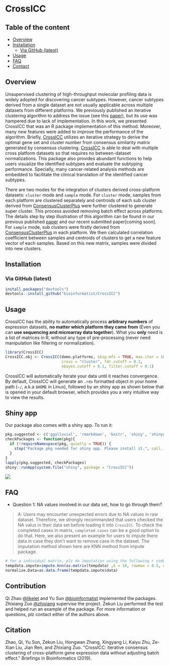 
<!-- README.md is generated from README.Rmd. Please edit that file -->

# CrossICC

## Table of the content

  - [Overview](#overview)
  - [Installation](#installation)
      - [Via GitHub (latest)](#via-github-latest)
  - [Usage](#usage)
  - [FAQ](#faq)
  - [Contact](#contact)

## Overview

Unsupervised clustering of high-throughput molecular profiling data is
widely adopted for discovering cancer subtypes. However, cancer subtypes
derived from a single dataset are not usually applicable across multiple
datasets from different platforms. We previously published an iterative
clustering algorithm to address the issue (see this
[paper](http://clincancerres.aacrjournals.org/content/21/4/870.long)),
but its use was hampered due to lack of implementation. In this work, we
presented CrossICC that was an R package implementation of this method.
Moreover, many new features were added to improve the performance of the
algorithm. Briefly,
[CrossICC](https://github.com/bioinformatist/CrossICC) utilizes an
iterative strategy to derive the optimal gene set and cluster number
from consensus similarity matrix generated by consensus clustering.
[CrossICC](https://github.com/bioinformatist/CrossICC) is able to deal
with multiple cross platform datasets so that requires no
between-dataset normalizations. This package also provides abundant
functions to help users visualize the identified subtypes and evaluate
the subtyping performance. Specially, many cancer-related analysis
methods are embedded to facilitate the clinical translation of the
identified cancer subtypes.

There are two modes for the integration of clusters derived
cross-platform datasets: `cluster` mode and `sample` mode. For `cluster`
mode, samples from each platform are clustered separately and centroids
of each sub cluster derived from
[ConsensusClusterPlus](https://bioconductor.org/packages/release/bioc/html/ConsensusClusterPlus.htm)
were further clustered to generate super cluster. This process avoided
removing batch effect across platforms. The details step by step
illustration of this algorithm can be found in our previous published
[paper](http://clincancerres.aacrjournals.org/content/early/2014/12/09/1078-0432.ccr-14-2481)
and our recent submitted paper\[coming soon\]. For `sample` mode, sub
clusters were firstly derived from
[ConsensusClusterPlus](https://bioconductor.org/packages/release/bioc/html/ConsensusClusterPlus.htm)
in each platform. We then calculated correlation coefficient between
samples and centroids of clusters to get a new feature vector of each
samples. Based on this new matrix, samples were divided into new
clusters.

## Installation

### Via GitHub (latest)

``` r
install.packages("devtools")
devtools::install_github("bioinformatist/CrossICC")
```

## Usage

CrossICC has the ability to automatically process **arbitrary numbers**
of expression datasets, **no matter which platform they came from**
(Even you can **use sequencing and microarray data together**). What you
**only** need is a list of matrices in R, without any type of
pre-processing (never need manipulation like filtering or
normalization).

``` r
library(CrossICC)
CrossICC.obj <- CrossICC(demo.platforms, skip.mfs = TRUE, max.iter = 100, 
                         cross = "cluster", fdr.cutoff = 0.1, 
                         ebayes.cutoff = 0.1, filter.cutoff = 0.1)
```

CrossICC will automatically iterate your data until it reaches
convergence. By default, CrossICC will generate an `.rds` formatted
object in your home path (`~/`, a.k.a `$HOME` in Linux), followed by an
shiny app as shown below that is opened in your default browser, which
provides you a very intuitive way to view the results.

## Shiny app

Our package also comes with a shiny app. To run
it:

``` r
pkg.suggested <- c('ggalluvial', 'rmarkdown', 'knitr', 'shiny', 'shinydashboard', 'shinyWidgets', "shinycssloaders", 'DT', 'ggthemes', 'ggplot2', 'pheatmap', 'RColorBrewer', 'tibble')
checkPackages <- function(pkg){
  if (!requireNamespace(pkg, quietly = TRUE)) {
    stop("Package pkg needed for shiny app. Please install it.", call. = FALSE)
  }
}
lapply(pkg.suggested, checkPackages)
shiny::runApp(system.file("shiny", package = "CrossICC"))
```

![](inst/imgs/readMe_home.jpg)

## FAQ

  - Question 1: NA values involved in our data set, how to go through
    them?

> A: Users may encounter unexpected errors due to NA values in raw
> dataset. Therefore, we strongly recommanded that users checked the NA
> valus in their data set before loading it into `CrossICC`. To check
> the completed cases in matrix, `completed.cases` can be a good option
> to do that. Here, we also present an example for users to impute there
> data in case they don’t want to remove case in the dataset. The
> imputation method shown here are KNN method from impute package.

``` r
# for a individual matrix, plz do imputation using the following r code
tempdata.impute=impute.knn(as.matrix(tempdata) ,k = 10, rowmax = 0.5, colmax = 0.8)
normalize.Data=as.data.frame(tempdata.impute$data)
```

## Contribution

Qi Zhao [@likelet](https://github.com/likelet) and Yu Sun
[@bioinformatist](https://github.com/bioinformatist) implemented the
packages. Zhixiang Zuo
[@zhixiang](https://scholar.google.com/citations?user=Ln_bw9AAAAAJ&hl=zh-CN)
supervise the project. Zekun Liu performed the test and helped run an
example of the package. For more information or questions, plz contact
either of the authors above.
## Citation 

Zhao, Qi, Yu Sun, Zekun Liu, Hongwan Zhang, Xingyang Li, Kaiyu Zhu, Ze-Xian Liu, Jian Ren, and Zhixiang Zuo. "CrossICC: iterative consensus clustering of cross-platform gene expression data without adjusting batch effect." Briefings in Bioinformatics (2019).
